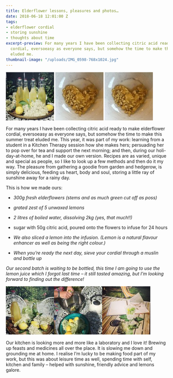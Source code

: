 ```yaml
---
title: Elderflower lessons, pleasures and photos…
date: 2018-06-18 12:01:00 Z
tags:
- elderflower cordial
- storing sunshine
- thoughts about time
excerpt-preview: For many years I have been collecting citric acid ready to make elderflower
  cordial, eversoeasy as everyone says, but somehow the time to make this summer treat
  eluded me.
thumbnail-image: "/uploads/IMG_0598-768x1024.jpg"
---
```


![IMG_0598-150x150.jpg](/uploads/IMG_0598-150x150.jpg)                                             ![IMG_0716-225x300 (1).jpeg](/uploads/IMG_0716-225x300%20(1).jpeg)                                             ![IMG_0716-225x300 (1).jpeg](/uploads/IMG_0716-225x300%20(1).jpeg)                                             

For many years I have been collecting citric acid ready to make elderflower cordial, eversoeasy as everyone says, but somehow the time to make this summer treat eluded me. This year, it was part of my work: learning from a student in a Kitchen Therapy session how she makes hers; persuading her to pop over for tea and support the next morning; and then, during our holi-day-at-home, he and I made our own version. Recipes are as varied, unique and special as people, so I like to look up a few methods and then do it my way. The pleasure from gathering a goodie from garden and hedgerow, is simply delicious, feeding us heart, body and soul, storing a little ray of sunshine away for a rainy day.

This is how we made ours:

* *300g fresh elderflowers (stems and as much green cut off as poss)*

* *grated zest of 5 unwaxed lemons*

* *2 litres of boiled water, dissolving 2kg (yes, that much!!)*

* sugar with 50g citric acid, poured onto the flowers to infuse for 24 hours

* *We also sliced a lemon into the infusion. (Lemon is a natural flavour enhancer as well as being the right colour.)*

* *When you’re ready the next day, sieve your cordial through a muslin and bottle up*

*Our second batch is waiting to be bottled, this time I am going to use the lemon juice which I forgot last time – it still tasted amazing, but I’m looking forward to finding out the difference!*

![IMG_0586-150x150.jpg](/uploads/IMG_0586-150x150.jpg)![IMG_0548-150x150.jpg](/uploads/IMG_0548-150x150.jpg)![IMG_0609-150x150.jpg](/uploads/IMG_0609-150x150.jpg)

Our kitchen is looking more and more like a laboratory and I love it! Brewing up feasts and medicines all over the place. It is slowing me down and grounding me at home. I realise I’m lucky to be making food part of my work, but this was about leisure time as well, spending time with self, kitchen and family – helped with sunshine, friendly advice and lemons galore.